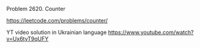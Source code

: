 Problem 2620. Counter

https://leetcode.com/problems/counter/

YT video solution in Ukrainian language https://www.youtube.com/watch?v=Ux6tyT9qUFY
